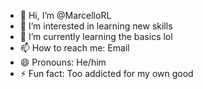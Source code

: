 - 👋 Hi, I’m @MarcelloRL
- 👀 I’m interested in learning new skills
- 🌱 I’m currently learning the basics lol
- 📫 How to reach me: Email
- 😄 Pronouns: He/him
- ⚡ Fun fact: Too addicted for my own good

<!---
MarcelloRL/MarcelloRL is a ✨ special ✨ repository because its `README.md` (this file) appears on your GitHub profile.
You can click the Preview link to take a look at your changes.
--->
